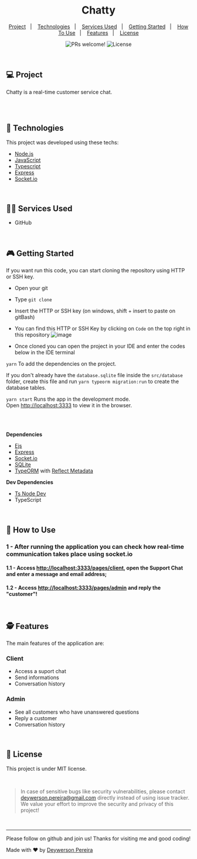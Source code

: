 <h1 align="center">
  Chatty
</h1>

<p align="center">
  <a href="#-project">Project</a>&nbsp;&nbsp;&nbsp;|&nbsp;&nbsp;&nbsp;
  <a href="#-technologies">Technologies</a>&nbsp;&nbsp;&nbsp;|&nbsp;&nbsp;&nbsp;
  <a href="#-services-used">Services Used</a>&nbsp;&nbsp;&nbsp;|&nbsp;&nbsp;&nbsp;
  <a href="#-getting-started">Getting Started</a>&nbsp;&nbsp;&nbsp;|&nbsp;&nbsp;&nbsp;
  <a href="#-how-to-use">How To Use</a>&nbsp;&nbsp;&nbsp;|&nbsp;&nbsp;&nbsp;
  <a href="#-features">Features</a>&nbsp;&nbsp;&nbsp;|&nbsp;&nbsp;&nbsp;
  <a href="#memo-license">License</a>
</p>

<p align="center">
 <img src="https://img.shields.io/static/v1?label=PRs&message=welcome&color=49AA26&labelColor=000000" alt="PRs welcome!" />

  <img alt="License" src="https://img.shields.io/static/v1?label=license&message=MIT&color=49AA26&labelColor=000000">
</p>

<br>

## 💻 Project

Chatty is a real-time customer service chat.

<br><br>

## 🚀 Technologies

This project was developed using these techs:

- [Node.js](https://nodejs.org/en/)
- [JavaScript](https://developer.mozilla.org/pt-BR/docs/Web/JavaScript)
- [Typescript](https://www.typescriptlang.org/)
- [Express](https://expressjs.com/pt-br/)
- [Socket.io](https://socket.io/)

<br>

## 👨‍🔧 Services Used

- GitHub

<br>

## 🎮 Getting Started

If you want run this code, you can start cloning the repository using HTTP or SSH key.

- Open your git
- Type `git clone`
- Insert the HTTP or SSH key (on windows, shift + insert to paste on gitBash)
- You can find this HTTP or SSH Key by clicking on `Code` on the top right in this repository
![image](https://user-images.githubusercontent.com/79553681/127787479-455c4011-9e68-497a-b103-4020a65d7242.png)

- Once cloned you can open the project in your IDE and enter the codes below in the IDE terminal

`yarn` To add the dependencies on the project. <br>

If you don't already have the `database.sqlite` file inside the `src/database` folder, create this file and run `yarn typeorm migration:run` to create the database tables. <br>

`yarn start` Runs the app in the development mode.\
Open [http://localhost:3333](http://localhost:3333) to view it in the browser.

<br><br>

**Dependencies**
- [Ejs](https://ejs.co/#about)
- [Express](https://expressjs.com/pt-br/)
- [Socket.io](https://socket.io/docs/v4)
- [SQLite](https://www.sqlite.org/index.html)
- [TypeORM](https://typeorm.io/#/) with [Reflect Metadata](https://stackoverflow.com/questions/49618719/why-does-typeorm-need-reflect-metadata)

**Dev Dependencies**
- [Ts Node Dev](https://www.npmjs.com/package/ts-node-dev) 
- TypeScript

<br>

## 📌 How to Use
### 1 - After running the application you can check how real-time communication takes place using socket.io
#### 1.1 - Access [http://localhost:3333/pages/client](http://localhost:3333/pages/client), open the Support Chat and enter a message and email address;
#### 1.2 - Access [http://localhost:3333/pages/admin](http://localhost:3333/pages/admin) and reply the "customer"!

<br>

## 🕵 Features

The main features of the application are:

### Client
 - Access a suport chat
 - Send informations
 - Conversation history
 
### Admin
 - See all customers who have unanswered questions
 - Reply a customer
 - Conversation history
 
<br>

## :memo: License

This project is under MIT license.

<br>

 > In case of sensitive bugs like security vulnerabilities, please contact
 > <a href = "mailto:deywerson.pereira@gmail.com">deywerson.pereira@gmail.com</a> directly instead of using issue tracker. We value your effort
 > to improve the security and privacy of this project!
 <br>
 
---
  

      
Please follow on github and join us! Thanks for visiting me and good coding!

Made with ♥ by <a href="https://github.com/deywersonp">Deywerson Pereira</a>
